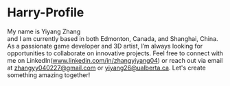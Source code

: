 # Harry-Profile
My name is Yiyang Zhang  
and I am currently based in both Edmonton, Canada, and Shanghai, China. As a passionate game developer and 3D artist, I’m always looking for opportunities to collaborate on innovative projects. Feel free to connect with me on LinkedIn(www.linkedin.com/in/zhangyiyang04) or reach out via email at zhangyy040227@gmail.com or yiyang26@ualberta.ca. Let's create something amazing together!
